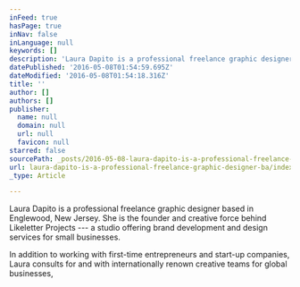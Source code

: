 ```yaml
---
inFeed: true
hasPage: true
inNav: false
inLanguage: null
keywords: []
description: 'Laura Dapito is a professional freelance graphic designer based in Englewood, New Jersey. She is the founder and creative force behind Likeletter Projects — a studio offering brand development and design services for small businesses. '
datePublished: '2016-05-08T01:54:59.695Z'
dateModified: '2016-05-08T01:54:18.316Z'
title: ''
author: []
authors: []
publisher:
  name: null
  domain: null
  url: null
  favicon: null
starred: false
sourcePath: _posts/2016-05-08-laura-dapito-is-a-professional-freelance-graphic-designer-ba.md
url: laura-dapito-is-a-professional-freelance-graphic-designer-ba/index.html
_type: Article

---
```

Laura Dapito is a professional freelance graphic designer based in Englewood, New Jersey. She is the founder and creative force behind Likeletter Projects --- a studio offering brand development and design services for small businesses. 

In addition to working with first-time entrepreneurs and start-up companies, Laura consults for and with internationally renown creative teams for global businesses,